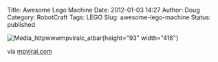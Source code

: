 Title: Awesome Lego Machine
Date: 2012-01-03 14:27
Author: Doug
Category: RobotCraft
Tags: LEGO
Slug: awesome-lego-machine
Status: published

![Media_httpwwwmpviralc_atbar](http://getfile9.posterous.com/getfile/files.posterous.com/littleideas/biFijojclzmvEJjpBcgnmpxAxhllHFJehDarGlvaapstxbJjzcExdckzzGcq/media_httpwwwmpviralc_AtbAr.png.scaled500.png){height="93" width="416"}

via [mpviral.com](http://www.mpviral.com/2012/01/02/awesome-lego-machine/)
